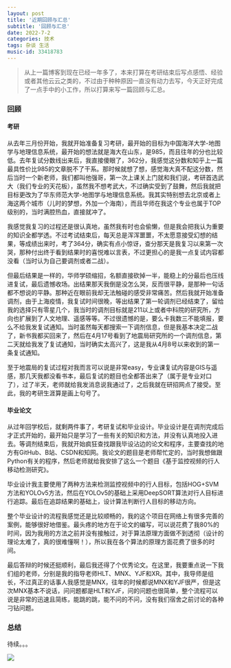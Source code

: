 ```yaml
---
layout: post
title: '近期回顾与汇总'
subtitle: '回顾与汇总'
date: 2022-7-2
categories: 技术
tags: 杂谈 生活
music-id: 33418783
---
```


> 从上一篇博客到现在已经一年多了，本来打算在考研结束后写点感悟、经验或者其他云云之类的，不过由于种种原因一直没有动力去写，今天正好完成了一点手中的小工作，所以打算来写一篇回顾与汇总。


### 回顾

#### 考研

从去年三月份开始，我就开始准备复习考研，最开始的目标为中国海洋大学-地图学与地理信息系统，最开始的想法就是海大在山东，是985，而且往年的分也比较低。去年复试分数线出来后，我直接傻眼了，362分，我感觉这分数和知乎上一篇最具性价比985的文章脱不了干系。那时候就想了想，感觉海大真不配这分数，然后当时一个新老师，我们都叫他强哥，第一次上课关上门就和我们说，考研首选武大（我们专业的天花板），虽然我不想考武大，不过确实受到了鼓舞，然后我就把目标更改为了华东师范大学-地图学与地理信息系统。我其实特别想去北京或者上海这两个城市（儿时的梦想，外加一个海南），而且华师在我这个专业也属于TOP级别的，当时满腔热血，直接就冲了。

我感觉我复习的过程还是很认真地，虽然我有时也会偷懒，但是我会把我认为重要的知识全都学透。不过考试结束后，每天总是浑浑噩噩，不太愿意接受幻想的结果，等成绩出来时，考了364分，确实有点小惊讶，查分那天是我复习以来第一次哭，那种付出终于看到结果时的喜悦难以言表，不过更担心的是我一点复试内容都没看（当时认为自己要调剂或者二战）。

但最后结果是一样的，华师学硕缩招，名额直接砍掉一半，能稳上的分最后也压线进复试，最后遗憾收场。出结果那天我倒是没怎么哭，反而很平静，是那种一句话都不想说的平静。那种近在眼前我却无法触碰的感受非常痛苦。然后我就开始准备调剂，由于上海疫情，我复试时间很晚，等出结果了第一轮调剂已经结束了，留给我的选择只有零星几个，我当时的调剂目标就是211以上或者中科院的研究所，方向也扩展到了人文地理、遥感等等。不过很遗憾的是，要么卡我数三不能填报，要么不给我发复试通知。当时虽然每天都搜索一下调剂信息，但是我基本决定二战了，新书我都买回来了，然后在4月17号看到了地震局研究所的一个调剂信息，第二天就给我发了复试通知，当时确实太高兴了，这是我从4月8号以来收到的第一条复试通知。

至于地震局的复试过程对我而言可以说是非常easy，专业课复试内容是GIS与遥感，那几天我都没看书本，最后复试的题目也全都答出来了（属于是专业对口了），过了半天，老师就给我发消息说我通过了，之后我就在研招网点了接受。至此，我的考研生涯算是画上句号了。

#### 毕业论文

从过年回学校后，就剩两件事了，考研复试和毕业设计。毕业设计是在调剂完成后才正式开始的，最开始只是学习了一些有关的知识和方法，并没有认真地投入进去。等调剂结束后，我就开始疯狂查找跟我毕设沾边的论文和程序，主要查找的地方有GitHub、B站、CSDN和知网。我论文的题目是老师帮忙定的，当时我想做跟Python有关的程序，然后老师就给我安排了这么一个题目《基于监控视频的行人移动检测研究》。

毕业设计我主要使用了两种方法来检测监控视频中的行人目标，包括HOG+SVM方法和YOLOv5方法，然后在YOLOv5的基础上采用DeepSORT算法对行人目标进行追踪。最后在追踪结果的基础上，设计算法判断行人目标的移动方向。

整个毕业设计的流程我感觉还是比较顺畅的，我的这个项目在网络上有很多完善的案例，能够很好地借鉴。最头疼的地方在于论文的编写，可以说花费了我80%的时间，因为我用的方法之前并没有接触过，对于算法原理方面做不到透彻（设计的理论太难了，真的很难懂啊！），所以我在各个算法的原理方面花费了很多的时间。

最后答辩的时候还挺顺利，最后我还得了个优秀论文。在这里，我要重点说一下我们组的老师，分别是我的指导老师HLT、MNX、YJF和XR。其中，我导师是组长，不过真正的话事人我感觉是MNX，往年的时候都说MNX和YJF很严，但是这次MNX基本不说话，问问题都是HLT和YJF，问的问题也很简单，整个流程可以说是非常的迅速且简练，能跳的跳，能不问的不问，没有我们宿舍之前讨论的各种刁钻问题。

### 总结

待续。。。

![](https://lz.sinaimg.cn/nmw690/ebeef3aaly3h3stxu2gnmj20ql1b9wtm.jpg)
